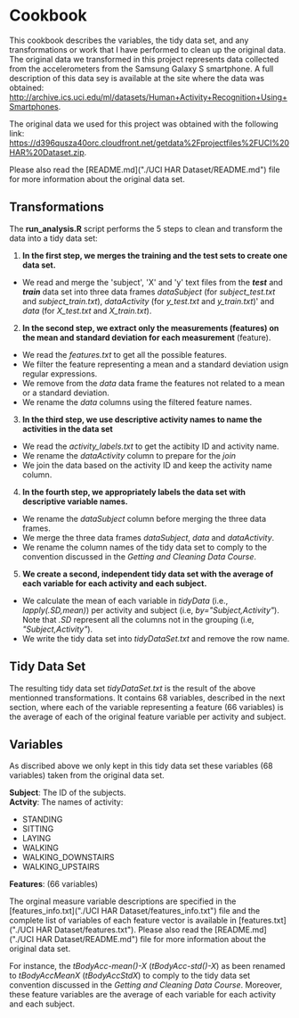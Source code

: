 
# Cookbook

This cookbook describes the variables, the tidy data set, and any transformations or work that I have performed to clean up the original data. The original data we transformed in this project represents data collected from the accelerometers from the Samsung Galaxy S smartphone. A full description of this data sey is available at the site where the data was obtained: http://archive.ics.uci.edu/ml/datasets/Human+Activity+Recognition+Using+Smartphones. 

The original data we used for this project was obtained with the following link: https://d396qusza40orc.cloudfront.net/getdata%2Fprojectfiles%2FUCI%20HAR%20Dataset.zip. 

Please also read the [README.md]("./UCI HAR Dataset/README.md") file for more information about the original data set.

## Transformations

The **run_analysis.R** script performs the 5 steps to clean and transform the data into a tidy data set:

1. **In the first step, we merges the training and the test sets to create one data set.**
 - We read and merge the 'subject', 'X' and 'y' text files from the ***test*** and ***train*** data set into three data frames *dataSubject* (for *subject_test.txt* and *subject_train.txt*), *dataActivity* (for *y_test.txt* and *y_train.txt*)' and *data* (for *X_test.txt* and *X_train.txt*). 
   
2. **In the second step, we extract only the measurements (features) on the mean and standard deviation for each measurement** (feature).
 - We read the *features.txt* to get all the possible features.
 - We filter the feature representing a mean and a standard deviation usign regular expressions.
 - We remove from the *data* data frame the features not related to a mean or a standard deviation.
 - We rename the *data* columns using the filtered feature names.

3. **In the third step, we use descriptive activity names to name the activities in the data set**
 - We read the *activity_labels.txt* to get the actibity ID and activity name.
 - We rename the *dataActivity* column to prepare for the *join*
 - We join the data based on the activity ID and keep the activity name column.
 
4. **In the fourth step, we appropriately labels the data set with descriptive variable names.**
 - We rename the *dataSubject* column before merging the three data frames.
 - We merge the three data frames *dataSubject*, *data* and *dataActivity*.  
 - We rename the column names of the tidy data set to comply to the convention discussed in the *Getting and Cleaning Data Course*.
 
5. **We create a second, independent tidy data set with the average of each variable for each activity and each subject.**
 - We calculate the mean of each variable in *tidyData* (i.e., *lapply(.SD,mean)*) per activity and subject (i.e, *by="Subject,Activity"*). Note that *.SD* represent all the columns not in the grouping (i.e, *"Subject,Activity"*).
 - We write the tidy data set into *tidyDataSet.txt* and remove the row name.

## Tidy Data Set

The resulting tidy data set *tidyDataSet.txt* is the result of the above mentionned transformations. It contains 68 variables, described in the next section, where each of the variable representing a feature (66 variables) is the average of each of the original feature variable per activity and subject.  

## Variables

As discribed above we only kept in this tidy data set these variables (68 variables) taken from the original data set.

**Subject**: The ID of the subjects.  
**Actvity**: The names of activity:  
  - STANDING           
  - SITTING            
  - LAYING             
  - WALKING            
  - WALKING_DOWNSTAIRS 
  - WALKING_UPSTAIRS

**Features**: (66 variables)

The orginal measure variable descriptions are specified in the [features_info.txt]("./UCI HAR Dataset/features_info.txt") file and the complete list of variables of each feature vector is available in [features.txt]("./UCI HAR Dataset/features.txt"). Please also read the [README.md]("./UCI HAR Dataset/README.md") file for more information about the original data set.

For instance, the *tBodyAcc-mean()-X* (*tBodyAcc-std()-X*) as been renamed to *tBodyAccMeanX* (*tBodyAccStdX*) to comply to the tidy data set convention discussed in the *Getting and Cleaning Data Course*. Moreover, these feature variables are the average of each variable for each activity and each subject. 